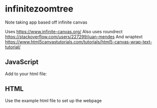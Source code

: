 # infinitezoomtree
Note taking app based off infinite canvas

Uses https://www.infinite-canvas.org/
Also uses roundrect https://stackoverflow.com/users/227299/juan-mendes
And wraptext https://www.html5canvastutorials.com/tutorials/html5-canvas-wrap-text-tutorial/

## JavaScript
Add to your html file:
<script src="https://cdn.jsdelivr.net/npm/ef-infinite-canvas@0.5.0-alpha/dist/infinite-canvas.js"></script>
<script src="https://cdn.jsdelivr.net/gh/ruchirlives/infinitezoomtree/zoom-tree.js"></script>

## HTML
Use the example html file to set up the webpage
